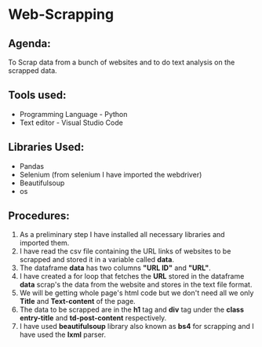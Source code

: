 # Web-Scrapping
## Agenda:
To Scrap data from a bunch of websites and to do text analysis on the scrapped data.

## Tools used:
- Programming Language - Python
- Text editor - Visual Studio Code

## Libraries Used:
- Pandas
- Selenium (from selenium I have imported the webdriver)
- Beautifulsoup
- os

## Procedures:
1. As a preliminary step I have installed all necessary libraries and imported them.
2. I have read the csv file containing the URL links of websites to be scrapped and stored it in a variable called **data**.
3. The dataframe **data** has two columns **"URL ID"** and **"URL"**.
4. I have created a for loop that fetches the **URL** stored in the dataframe  **data** scrap's the data from the website and stores in the text file format.
5. We will be getting whole page's html code but we don't need all we only **Title** and **Text-content** of the page.
6. The data to be scrapped are in the **h1** tag and **div** tag under the **class**  **entry-title** and **td-post-content** respectively.
7. I have used **beautifulsoup** library also known as **bs4** for scrapping and I have used the **lxml** parser.





